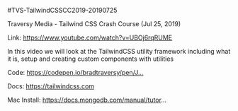 #TVS-TailwindCSSCC2019-20190725

Traversy Media - Tailwind CSS Crash Course (Jul 25, 2019)

Link: https://www.youtube.com/watch?v=UBOj6rqRUME

In this video we will look at the TailwindCSS utility framework including what it is, setup and creating custom components with utilities

Code:
https://codepen.io/bradtraversy/pen/J...​

Docs:
https://tailwindcss.com​

Mac Install:
https://docs.mongodb.com/manual/tutor...

